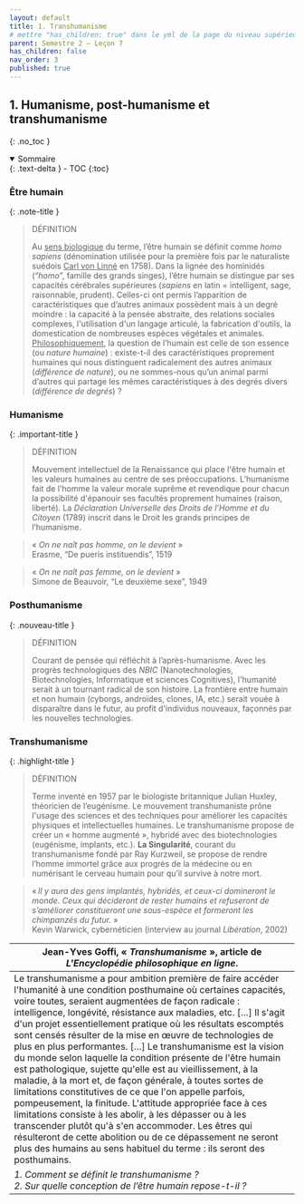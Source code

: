 ```yaml
---
layout: default
title: 1. Transhumanisme
# mettre "has_children: true" dans le yml de la page du niveau supérieur
parent: Semestre 2 – Leçon 7
has_children: false
nav_order: 3
published: true
---
```


## 1. Humanisme, post-humanisme et transhumanisme
{: .no_toc }

<details open markdown="block">
  <summary>
    Sommaire
  </summary>
  {: .text-delta }
- TOC
{:toc}
</details>

### Être humain

{: .note-title }
> DÉFINITION
>
> Au <u>sens biologique</u> du terme, l’être humain se définit comme *homo sapiens* (dénomination utilisée pour la première fois par le naturaliste suédois <u>Carl von Linné</u> en 1758). Dans la lignée des hominidés (“*homo*”, famille des grands singes), l’être humain se distingue par ses capacités cérébrales supérieures (*sapiens* en latin = intelligent, sage, raisonnable, prudent). Celles-ci ont permis l’apparition de caractéristiques que d’autres animaux possèdent mais à un degré moindre : la capacité à la pensée abstraite, des relations sociales complexes, l'utilisation d'un langage articulé, la fabrication d'outils, la domestication de nombreuses espèces végétales et animales.  
> <u>Philosophiquement</u>, la question de l’humain est celle de son essence (ou *nature humaine*) : existe-t-il des caractéristiques proprement humaines qui nous distinguent radicalement des autres animaux (*différence de nature*), ou ne sommes-nous qu’un animal parmi d’autres qui partage les mêmes caractéristiques à des degrés divers (*différence de degrés*) ?  

### Humanisme

{: .important-title }
> DÉFINITION
>
> Mouvement intellectuel de la Renaissance qui place l'être humain et les valeurs humaines au centre de ses préoccupations. L’humanisme fait de l'homme la valeur morale suprême et revendique pour chacun la possibilité d'épanouir  ses facultés proprement humaines (raison, liberté). La *Déclaration Universelle des Droits de l’Homme et du Citoyen* (1789) inscrit dans le Droit les grands principes de l’humanisme.

> « *On ne naît pas homme, on le devient* »  
> Erasme, “De pueris instituendis”, 1519


> « *On ne naît pas femme, on le devient* »   
> Simone de Beauvoir, “Le deuxième sexe”, 1949

### Posthumanisme

{: .nouveau-title }
> DÉFINITION
>
> Courant de pensée qui réfléchit à l’après-humanisme. Avec les progrès technologiques des _NBIC_ (Nanotechnologies, Biotechnologies, Informatique et sciences Cognitives), l'humanité serait à un tournant radical de son histoire. La frontière entre humain et non humain (cyborgs, androïdes, clones, IA, etc.) serait vouée à disparaître dans le futur, au profit d'individus nouveaux, façonnés par les nouvelles technologies.

### Transhumanisme 

{: .highlight-title }
> DÉFINITION
>
> Terme inventé en 1957 par le biologiste britannique Julian Huxley, théoricien de l’eugénisme. Le mouvement transhumaniste prône l'usage des sciences et des techniques pour améliorer les capacités physiques et intellectuelles humaines. Le transhumanisme propose de créer un « homme augmenté », hybridé avec des biotechnologies (eugénisme, implants, etc.). **La Singularité**, courant du transhumanisme fondé par Ray Kurzweil, se propose de rendre l’homme immortel grâce aux progrès de la médecine ou en numérisant le cerveau humain pour qu’il survive à notre mort. 

> « *Il y aura des gens implantés, hybridés, et ceux-ci domineront le monde. Ceux qui décideront de rester humains et refuseront de s’améliorer constitueront une sous-espèce et formeront les chimpanzés du futur.* »  
> Kevin Warwick, cybernéticien (interview au journal *Libération*, 2002)

| Jean-Yves Goffi, « *Transhumanisme* », article de *L'Encyclopédie philosophique en ligne*.  |
|------------------------- |
| Le transhumanisme a pour ambition première de faire accéder l'humanité à une condition posthumaine où certaines capacités, voire toutes, seraient augmentées de façon radicale : intelligence, longévité, résistance aux maladies, etc. […] Il s'agit d'un projet essentiellement pratique où les résultats escomptés sont censés résulter de la mise en œuvre de technologies de plus en plus performantes. […] Le transhumanisme est la vision du monde selon laquelle la condition présente de l'être humain est pathologique, sujette qu'elle est au vieillissement, à la maladie, à la mort et, de façon générale, à toutes sortes de limitations constitutives de ce que l'on appelle parfois, pompeusement, la finitude. L'attitude appropriée face à ces limitations consiste à les abolir, à les dépasser ou à les transcender plutôt qu'à s'en accommoder. Les êtres qui résulteront de cette abolition ou de ce dépassement ne seront plus des humains au sens habituel du terme : ils seront des posthumains. |
| *1. Comment se définit le transhumanisme ? <br> 2. Sur quelle conception de l’être humain repose-t-il ?*    |

